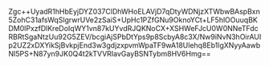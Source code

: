 Zgc++UyadR1hHbEyjDYZ037ClDhWHoELAVjD7qDtyWDNjzXTWbwBAspBxn5ZohC31afsWqSlgrwrUVe2zSaiS+UpHc1PZfGNu9OknoYCt+LF5hlOOuuqBKDM0lPxzfDlKreDoIqWY1vn87kUYvdRJQKNoCX+XSHWeFJcU0W0NNeTFdcRBRtSgaNtzUu92G5ZEV/bcgiAjSPbDtYps9p8ScbyA8c3X/Nw9iNvN3hOirAUIp2UZ2xDXYikSjBvkpjEnd3w3gdjzxpvmWpaTF9wA18Ulehq8Eb1lgXNyyAawbNI5PS+N87yn9JK0Q4t2kTVVRIavGayBSNTybm8HV6Hmg==
